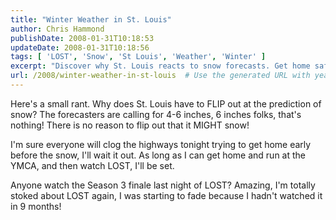 ```yaml
---
title: "Winter Weather in St. Louis"
author: Chris Hammond
publishDate: 2008-01-31T10:18:53
updateDate: 2008-01-31T10:18:56
tags: [ 'LOST', 'Snow', 'St Louis', 'Weather', 'Winter' ]
excerpt: "Discover why St. Louis reacts to snow forecasts. Get home safe during the predicted snowfall and catch up on the latest season of LOST."
url: /2008/winter-weather-in-st-louis  # Use the generated URL with year
---
```

<p>Here's a small rant. Why does St. Louis have to FLIP out at the prediction of snow? The forecasters are calling for 4-6 inches, 6 inches folks, that's nothing! There is no reason to flip out that it MIGHT snow!</p> <p>I'm sure everyone will clog the highways tonight trying to get home early before the snow, I'll wait it out. As long as I can get home and run at the YMCA, and then watch LOST, I'll be set.</p> <p>Anyone watch the Season 3 finale last night of LOST? Amazing, I'm totally stoked about LOST again, I was starting to fade because I hadn't watched it in 9 months!</p>


